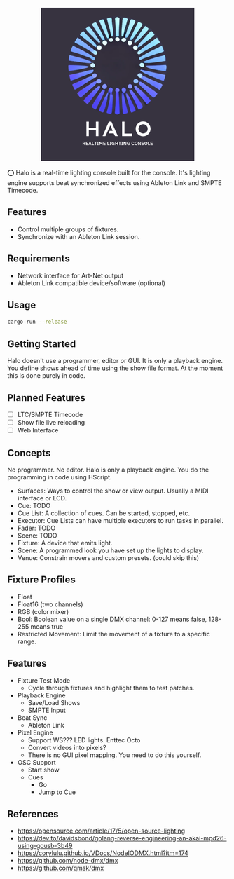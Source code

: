 <p align="center">
  <img width="350" height="350" src="/_docs/halo_logo.png">
</p>

⭕️ Halo is a real-time lighting console built for the console. It's lighting engine supports beat synchronized effects
using Ableton Link and SMPTE Timecode.

## Features

 * Control multiple groups of fixtures.
 * Synchronize with an Ableton Link session.

## Requirements

* Network interface for Art-Net output
* Ableton Link compatible device/software (optional)

## Usage

```bash
cargo run --release
```

## Getting Started

Halo doesn't use a programmer, editor or GUI. It is only a playback engine. You define shows ahead of time using the
show file format. At the moment this is done purely in code.

## Planned Features

- [ ] LTC/SMPTE Timecode
- [ ] Show file live reloading
- [ ] Web Interface

## Concepts

No programmer. No editor. Halo is only a playback engine. You do the programming in code using HScript.

 * Surfaces: Ways to control the show or view output. Usually a MIDI interface or LCD.
 * Cue: TODO
 * Cue List: A collection of cues. Can be started, stopped, etc.
 * Executor: Cue Lists can have multiple executors to run tasks in parallel.
 * Fader: TODO
 * Scene: TODO
 * Fixture: A device that emits light.
 * Scene: A programmed look you have set up the lights to display.
 * Venue: Constrain movers and custom presets. (could skip this)

## Fixture Profiles

 * Float
 * Float16 (two channels)
 * RGB (color mixer)
 * Bool: Boolean value on a single DMX channel: 0-127 means false, 128-255 means true
 * Restricted Movement: Limit the movement of a fixture to a specific range.

## Features

 * Fixture Test Mode
   * Cycle through fixtures and highlight them to test patches.
 * Playback Engine
   * Save/Load Shows
   * SMPTE Input
 * Beat Sync
   * Ableton Link
 * Pixel Engine
   * Support WS??? LED lights. Enttec Octo
   * Convert videos into pixels?
   * There is no GUI pixel mapping. You need to do this yourself.
 * OSC Support
   * Start show
   * Cues
     * Go
     * Jump to Cue

## References

 * https://opensource.com/article/17/5/open-source-lighting
 * https://dev.to/davidsbond/golang-reverse-engineering-an-akai-mpd26-using-gousb-3b49
 * https://corylulu.github.io/VDocs/NodeIODMX.html?itm=174
 * https://github.com/node-dmx/dmx
 * https://github.com/qmsk/dmx
